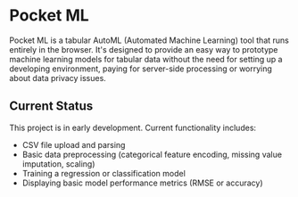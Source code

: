 # Pocket ML

Pocket ML is a tabular AutoML (Automated Machine Learning) tool that runs entirely in the browser. It's designed to provide an easy way to prototype machine learning models for tabular data without the need for setting up a developing environment, paying for server-side processing or worrying about data privacy issues.

## Current Status

This project is in early development. Current functionality includes:

- CSV file upload and parsing
- Basic data preprocessing (categorical feature encoding, missing value imputation, scaling)
- Training a regression or classification model
- Displaying basic model performance metrics (RMSE or accuracy)
